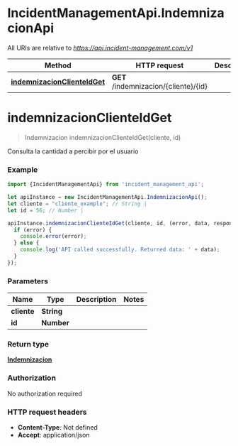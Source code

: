 # IncidentManagementApi.IndemnizacionApi

All URIs are relative to *https://api.incident-management.com/v1*

Method | HTTP request | Description
------------- | ------------- | -------------
[**indemnizacionClienteIdGet**](IndemnizacionApi.md#indemnizacionClienteIdGet) | **GET** /indemnizacion/{cliente}/{id} | 

<a name="indemnizacionClienteIdGet"></a>
# **indemnizacionClienteIdGet**
> Indemnizacion indemnizacionClienteIdGet(cliente, id)



Consulta la cantidad a percibir por el usuario

### Example
```javascript
import {IncidentManagementApi} from 'incident_management_api';

let apiInstance = new IncidentManagementApi.IndemnizacionApi();
let cliente = "cliente_example"; // String | 
let id = 56; // Number | 

apiInstance.indemnizacionClienteIdGet(cliente, id, (error, data, response) => {
  if (error) {
    console.error(error);
  } else {
    console.log('API called successfully. Returned data: ' + data);
  }
});
```

### Parameters

Name | Type | Description  | Notes
------------- | ------------- | ------------- | -------------
 **cliente** | **String**|  | 
 **id** | **Number**|  | 

### Return type

[**Indemnizacion**](Indemnizacion.md)

### Authorization

No authorization required

### HTTP request headers

 - **Content-Type**: Not defined
 - **Accept**: application/json

